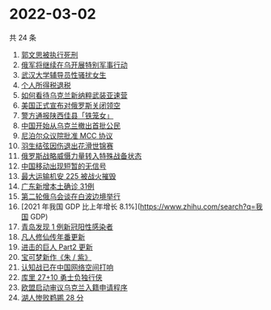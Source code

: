 # 2022-03-02

共 24 条

<!-- BEGIN ZHIHUSEARCH -->
<!-- 最后更新时间 Wed Mar 02 2022 13:08:58 GMT+0800 (China Standard Time) -->
1. [郭文思被执行死刑](https://www.zhihu.com/search?q=郭文思)
1. [俄军将继续在乌开展特别军事行动](https://www.zhihu.com/search?q=俄罗斯乌克兰)
1. [武汉大学辅导员性骚扰女生](https://www.zhihu.com/search?q=武汉大学辅导员)
1. [个人所得税退税](https://www.zhihu.com/search?q=个人所得税)
1. [如何看待乌克兰新纳粹武装亚速营](https://www.zhihu.com/search?q=亚速营)
1. [美国正式宣布对俄罗斯关闭领空](https://www.zhihu.com/search?q=美国对俄罗斯关闭领空)
1. [警方通报陕西佳县「铁笼女」](https://www.zhihu.com/search?q=铁笼女)
1. [中国开始从乌克兰撤出首批公民](https://www.zhihu.com/search?q=撤侨)
1. [尼泊尔众议院批准 MCC 协议](https://www.zhihu.com/search?q=尼泊尔)
1. [羽生结弦因伤退出花滑世锦赛](https://www.zhihu.com/search?q=羽生结弦)
1. [俄罗斯战略威慑力量转入特殊战备状态](https://www.zhihu.com/search?q=俄罗斯乌克兰)
1. [中国移动出现短暂的无信号](https://www.zhihu.com/search?q=中国移动没信号)
1. [最大运输机安 225 被战火摧毁](https://www.zhihu.com/search?q=安225)
1. [广东新增本土确诊 31例](https://www.zhihu.com/search?q=广东疫情)
1. [第二轮俄乌会谈在白波边境举行](https://www.zhihu.com/search?q=俄乌谈判)
1. [2021 年我国 GDP 比上年增长 8.1%](https://www.zhihu.com/search?q=我国 GDP)
1. [青岛发现 1 例新冠阳性感染者](https://www.zhihu.com/search?q=青岛疫情)
1. [凡人修仙传年番更新](https://www.zhihu.com/search?q=凡人修仙传)
1. [进击的巨人 Part2 更新](https://www.zhihu.com/search?q=进击的巨人)
1. [宝可梦新作《朱 / 紫》](https://www.zhihu.com/search?q=宝可梦)
1. [认知战已在中国网络空间打响](https://www.zhihu.com/search?q=认知战)
1. [库里 27+10 勇士负独行侠](https://www.zhihu.com/search?q=勇士)
1. [欧盟启动审议乌克兰入籍申请程序](https://www.zhihu.com/search?q=乌克兰欧盟)
1. [湖人惨败鹈鹕 28 分](https://www.zhihu.com/search?q=湖人)
<!-- END ZHIHUSEARCH -->
